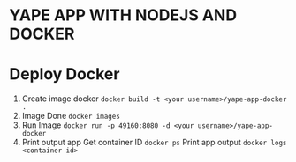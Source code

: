 # YAPE APP WITH NODEJS AND DOCKER

# Deploy Docker
1. Create image docker
`docker build -t <your username>/yape-app-docker .`
2. Image Done
`docker images`
3. Run Image
`docker run -p 49160:8080 -d <your username>/yape-app-docker`
4. Print output app
Get container ID
`docker ps`
Print app output
`docker logs <container id>`
